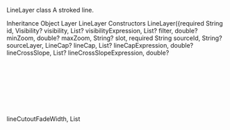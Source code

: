 LineLayer class
A stroked line.

Inheritance
Object Layer LineLayer
Constructors
LineLayer({required String id, Visibility? visibility, List<Object>? visibilityExpression, List<Object>? filter, double? minZoom, double? maxZoom, String? slot, required String sourceId, String? sourceLayer, LineCap? lineCap, List<Object>? lineCapExpression, double? lineCrossSlope, List<Object>? lineCrossSlopeExpression, double? lineCutoutFadeWidth, List<Object>? lineCutoutFadeWidthExpression, double? lineCutoutOpacity, List<Object>? lineCutoutOpacityExpression, double? lineCutoutWidth, List<Object>? lineCutoutWidthExpression, LineElevationReference? lineElevationReference, List<Object>? lineElevationReferenceExpression, LineJoin? lineJoin, List<Object>? lineJoinExpression, double? lineMiterLimit, List<Object>? lineMiterLimitExpression, double? lineRoundLimit, List<Object>? lineRoundLimitExpression, double? lineSortKey, List<Object>? lineSortKeyExpression, LineWidthUnit? lineWidthUnit, List<Object>? lineWidthUnitExpression, double? lineZOffset, List<Object>? lineZOffsetExpression, double? lineBlur, List<Object>? lineBlurExpression, int? lineBorderColor, List<Object>? lineBorderColorExpression, double? lineBorderWidth, List<Object>? lineBorderWidthExpression, int? lineColor, List<Object>? lineColorExpression, List<double?>? lineDasharray, List<Object>? lineDasharrayExpression, double? lineDepthOcclusionFactor, List<Object>? lineDepthOcclusionFactorExpression, double? lineEmissiveStrength, List<Object>? lineEmissiveStrengthExpression, double? lineGapWidth, List<Object>? lineGapWidthExpression, int? lineGradient, List<Object>? lineGradientExpression, double? lineOcclusionOpacity, List<Object>? lineOcclusionOpacityExpression, double? lineOffset, List<Object>? lineOffsetExpression, double? lineOpacity, List<Object>? lineOpacityExpression, String? linePattern, List<Object>? linePatternExpression, double? linePatternCrossFade, List<Object>? linePatternCrossFadeExpression, List<double?>? lineTranslate, List<Object>? lineTranslateExpression, LineTranslateAnchor? lineTranslateAnchor, List<Object>? lineTranslateAnchorExpression, int? lineTrimColor, List<Object>? lineTrimColorExpression, List<double?>? lineTrimFadeRange, List<Object>? lineTrimFadeRangeExpression, List<double?>? lineTrimOffset, List<Object>? lineTrimOffsetExpression, double? lineWidth, List<Object>? lineWidthExpression})
Properties
filter ↔ List<Object>?
An expression specifying conditions on source features. Only features that match the filter are displayed.
getter/setter pairinherited
hashCode → int
The hash code for this object.
no setterinherited
id ↔ String
The ID of the Layer.
getter/setter pairinherited
lineBlur ↔ double?
Blur applied to the line, in pixels. Default value: 0. Minimum value: 0. The unit of lineBlur is in pixels.
getter/setter pair
lineBlurExpression ↔ List<Object>?
Blur applied to the line, in pixels. Default value: 0. Minimum value: 0. The unit of lineBlur is in pixels.
getter/setter pair
lineBorderColor ↔ int?
The color of the line border. If line-border-width is greater than zero and the alpha value of this color is 0 (default), the color for the border will be selected automatically based on the line color. Default value: "rgba(0, 0, 0, 0)".
getter/setter pair
lineBorderColorExpression ↔ List<Object>?
The color of the line border. If line-border-width is greater than zero and the alpha value of this color is 0 (default), the color for the border will be selected automatically based on the line color. Default value: "rgba(0, 0, 0, 0)".
getter/setter pair
lineBorderWidth ↔ double?
The width of the line border. A value of zero means no border. Default value: 0. Minimum value: 0.
getter/setter pair
lineBorderWidthExpression ↔ List<Object>?
The width of the line border. A value of zero means no border. Default value: 0. Minimum value: 0.
getter/setter pair
lineCap ↔ LineCap?
The display of line endings. Default value: "butt".
getter/setter pair
lineCapExpression ↔ List<Object>?
The display of line endings. Default value: "butt".
getter/setter pair
lineColor ↔ int?
The color with which the line will be drawn. Default value: "#000000".
getter/setter pair
lineColorExpression ↔ List<Object>?
The color with which the line will be drawn. Default value: "#000000".
getter/setter pair
lineCrossSlope ↔ double?
Defines the slope of an elevated line. A value of 0 creates a horizontal line. A value of 1 creates a vertical line. Other values are currently not supported. If undefined, the line follows the terrain slope. This is an experimental property with some known issues:
getter/setter pair
lineCrossSlopeExpression ↔ List<Object>?
Defines the slope of an elevated line. A value of 0 creates a horizontal line. A value of 1 creates a vertical line. Other values are currently not supported. If undefined, the line follows the terrain slope. This is an experimental property with some known issues:
getter/setter pair
lineCutoutFadeWidth ↔ double?
The width of the cutout fade effect Default value: 0.4. Value range: 0, 1
getter/setter pair
lineCutoutFadeWidthExpression ↔ List<Object>?
The width of the cutout fade effect Default value: 0.4. Value range: 0, 1
getter/setter pair
lineCutoutOpacity ↔ double?
The opacity of the aboveground objects affected by the line cutout. Cutout for tunnels isn't affected by this property, If set to 0, the cutout is fully transparent. Cutout opacity should have the same value for all layers that specify it. If all layers don't have the same value, it is not specified which value is used. Default value: 0.3. Value range: 0, 1
getter/setter pair
lineCutoutOpacityExpression ↔ List<Object>?
The opacity of the aboveground objects affected by the line cutout. Cutout for tunnels isn't affected by this property, If set to 0, the cutout is fully transparent. Cutout opacity should have the same value for all layers that specify it. If all layers don't have the same value, it is not specified which value is used. Default value: 0.3. Value range: 0, 1
getter/setter pair
lineCutoutWidth ↔ double?
The width of the line cutout in meters. If set to 0, the cutout is disabled. The cutout does not apply to location-indicator type layers. Default value: 0. Value range: 0, 50
getter/setter pair
lineCutoutWidthExpression ↔ List<Object>?
The width of the line cutout in meters. If set to 0, the cutout is disabled. The cutout does not apply to location-indicator type layers. Default value: 0. Value range: 0, 50
getter/setter pair
lineDasharray ↔ List<double?>?
Specifies the lengths of the alternating dashes and gaps that form the dash pattern. The lengths are later scaled by the line width. To convert a dash length to pixels, multiply the length by the current line width. Note that GeoJSON sources with lineMetrics: true specified won't render dashed lines to the expected scale. Also note that zoom-dependent expressions will be evaluated only at integer zoom levels. Minimum value: 0. The unit of lineDasharray is in line widths.
getter/setter pair
lineDasharrayExpression ↔ List<Object>?
Specifies the lengths of the alternating dashes and gaps that form the dash pattern. The lengths are later scaled by the line width. To convert a dash length to pixels, multiply the length by the current line width. Note that GeoJSON sources with lineMetrics: true specified won't render dashed lines to the expected scale. Also note that zoom-dependent expressions will be evaluated only at integer zoom levels. Minimum value: 0. The unit of lineDasharray is in line widths.
getter/setter pair
lineDepthOcclusionFactor ↔ double?
Decrease line layer opacity based on occlusion from 3D objects. Value 0 disables occlusion, value 1 means fully occluded. Default value: 1. Value range: 0, 1
getter/setter pair
lineDepthOcclusionFactorExpression ↔ List<Object>?
Decrease line layer opacity based on occlusion from 3D objects. Value 0 disables occlusion, value 1 means fully occluded. Default value: 1. Value range: 0, 1
getter/setter pair
lineElevationReference ↔ LineElevationReference?
Selects the base of line-elevation. Some modes might require precomputed elevation data in the tileset. Default value: "none".
getter/setter pair
lineElevationReferenceExpression ↔ List<Object>?
Selects the base of line-elevation. Some modes might require precomputed elevation data in the tileset. Default value: "none".
getter/setter pair
lineEmissiveStrength ↔ double?
Controls the intensity of light emitted on the source features. Default value: 0. Minimum value: 0. The unit of lineEmissiveStrength is in intensity.
getter/setter pair
lineEmissiveStrengthExpression ↔ List<Object>?
Controls the intensity of light emitted on the source features. Default value: 0. Minimum value: 0. The unit of lineEmissiveStrength is in intensity.
getter/setter pair
lineGapWidth ↔ double?
Draws a line casing outside of a line's actual path. Value indicates the width of the inner gap. Default value: 0. Minimum value: 0. The unit of lineGapWidth is in pixels.
getter/setter pair
lineGapWidthExpression ↔ List<Object>?
Draws a line casing outside of a line's actual path. Value indicates the width of the inner gap. Default value: 0. Minimum value: 0. The unit of lineGapWidth is in pixels.
getter/setter pair
lineGradient ↔ int?
A gradient used to color a line feature at various distances along its length. Defined using a step or interpolate expression which outputs a color for each corresponding line-progress input value. line-progress is a percentage of the line feature's total length as measured on the webmercator projected coordinate plane (a number between 0 and 1). Can only be used with GeoJSON sources that specify "lineMetrics": true.
getter/setter pair
lineGradientExpression ↔ List<Object>?
A gradient used to color a line feature at various distances along its length. Defined using a step or interpolate expression which outputs a color for each corresponding line-progress input value. line-progress is a percentage of the line feature's total length as measured on the webmercator projected coordinate plane (a number between 0 and 1). Can only be used with GeoJSON sources that specify "lineMetrics": true.
getter/setter pair
lineJoin ↔ LineJoin?
The display of lines when joining. Default value: "miter".
getter/setter pair
lineJoinExpression ↔ List<Object>?
The display of lines when joining. Default value: "miter".
getter/setter pair
lineMiterLimit ↔ double?
Used to automatically convert miter joins to bevel joins for sharp angles. Default value: 2.
getter/setter pair
lineMiterLimitExpression ↔ List<Object>?
Used to automatically convert miter joins to bevel joins for sharp angles. Default value: 2.
getter/setter pair
lineOcclusionOpacity ↔ double?
Opacity multiplier (multiplies line-opacity value) of the line part that is occluded by 3D objects. Value 0 hides occluded part, value 1 means the same opacity as non-occluded part. The property is not supported when line-opacity has data-driven styling. Default value: 0. Value range: 0, 1
getter/setter pair
lineOcclusionOpacityExpression ↔ List<Object>?
Opacity multiplier (multiplies line-opacity value) of the line part that is occluded by 3D objects. Value 0 hides occluded part, value 1 means the same opacity as non-occluded part. The property is not supported when line-opacity has data-driven styling. Default value: 0. Value range: 0, 1
getter/setter pair
lineOffset ↔ double?
The line's offset. For linear features, a positive value offsets the line to the right, relative to the direction of the line, and a negative value to the left. For polygon features, a positive value results in an inset, and a negative value results in an outset. Default value: 0. The unit of lineOffset is in pixels.
getter/setter pair
lineOffsetExpression ↔ List<Object>?
The line's offset. For linear features, a positive value offsets the line to the right, relative to the direction of the line, and a negative value to the left. For polygon features, a positive value results in an inset, and a negative value results in an outset. Default value: 0. The unit of lineOffset is in pixels.
getter/setter pair
lineOpacity ↔ double?
The opacity at which the line will be drawn. Default value: 1. Value range: 0, 1
getter/setter pair
lineOpacityExpression ↔ List<Object>?
The opacity at which the line will be drawn. Default value: 1. Value range: 0, 1
getter/setter pair
linePattern ↔ String?
Name of image in sprite to use for drawing image lines. For seamless patterns, image width must be a factor of two (2, 4, 8, ..., 512). Note that zoom-dependent expressions will be evaluated only at integer zoom levels.
getter/setter pair
linePatternCrossFade ↔ double?
Controls the transition progress between the image variants of line-pattern. Zero means the first variant is used, one is the second, and in between they are blended together. Both images should be the same size and have the same type (either raster or vector). Default value: 0. Value range: 0, 1
getter/setter pair
linePatternCrossFadeExpression ↔ List<Object>?
Controls the transition progress between the image variants of line-pattern. Zero means the first variant is used, one is the second, and in between they are blended together. Both images should be the same size and have the same type (either raster or vector). Default value: 0. Value range: 0, 1
getter/setter pair
linePatternExpression ↔ List<Object>?
Name of image in sprite to use for drawing image lines. For seamless patterns, image width must be a factor of two (2, 4, 8, ..., 512). Note that zoom-dependent expressions will be evaluated only at integer zoom levels.
getter/setter pair
lineRoundLimit ↔ double?
Used to automatically convert round joins to miter joins for shallow angles. Default value: 1.05.
getter/setter pair
lineRoundLimitExpression ↔ List<Object>?
Used to automatically convert round joins to miter joins for shallow angles. Default value: 1.05.
getter/setter pair
lineSortKey ↔ double?
Sorts features in ascending order based on this value. Features with a higher sort key will appear above features with a lower sort key.
getter/setter pair
lineSortKeyExpression ↔ List<Object>?
Sorts features in ascending order based on this value. Features with a higher sort key will appear above features with a lower sort key.
getter/setter pair
lineTranslate ↔ List<double?>?
The geometry's offset. Values are x, y where negatives indicate left and up, respectively. Default value: 0,0. The unit of lineTranslate is in pixels.
getter/setter pair
lineTranslateAnchor ↔ LineTranslateAnchor?
Controls the frame of reference for line-translate. Default value: "map".
getter/setter pair
lineTranslateAnchorExpression ↔ List<Object>?
Controls the frame of reference for line-translate. Default value: "map".
getter/setter pair
lineTranslateExpression ↔ List<Object>?
The geometry's offset. Values are x, y where negatives indicate left and up, respectively. Default value: 0,0. The unit of lineTranslate is in pixels.
getter/setter pair
lineTrimColor ↔ int?
The color to be used for rendering the trimmed line section that is defined by the line-trim-offset property. Default value: "transparent".
getter/setter pair
lineTrimColorExpression ↔ List<Object>?
The color to be used for rendering the trimmed line section that is defined by the line-trim-offset property. Default value: "transparent".
getter/setter pair
lineTrimFadeRange ↔ List<double?>?
The fade range for the trim-start and trim-end points is defined by the line-trim-offset property. The first element of the array represents the fade range from the trim-start point toward the end of the line, while the second element defines the fade range from the trim-end point toward the beginning of the line. The fade result is achieved by interpolating between line-trim-color and the color specified by the line-color or the line-gradient property. Default value: 0,0. Minimum value: 0,0. Maximum value: 1,1.
getter/setter pair
lineTrimFadeRangeExpression ↔ List<Object>?
The fade range for the trim-start and trim-end points is defined by the line-trim-offset property. The first element of the array represents the fade range from the trim-start point toward the end of the line, while the second element defines the fade range from the trim-end point toward the beginning of the line. The fade result is achieved by interpolating between line-trim-color and the color specified by the line-color or the line-gradient property. Default value: 0,0. Minimum value: 0,0. Maximum value: 1,1.
getter/setter pair
lineTrimOffset ↔ List<double?>?
The line part between trim-start, trim-end will be painted using line-trim-color, which is transparent by default to produce a route vanishing effect. The line trim-off offset is based on the whole line range 0.0, 1.0. Default value: 0,0. Minimum value: 0,0. Maximum value: 1,1.
getter/setter pair
lineTrimOffsetExpression ↔ List<Object>?
The line part between trim-start, trim-end will be painted using line-trim-color, which is transparent by default to produce a route vanishing effect. The line trim-off offset is based on the whole line range 0.0, 1.0. Default value: 0,0. Minimum value: 0,0. Maximum value: 1,1.
getter/setter pair
lineWidth ↔ double?
Stroke thickness. Default value: 1. Minimum value: 0. The unit of lineWidth is in pixels.
getter/setter pair
lineWidthExpression ↔ List<Object>?
Stroke thickness. Default value: 1. Minimum value: 0. The unit of lineWidth is in pixels.
getter/setter pair
lineWidthUnit ↔ LineWidthUnit?
Selects the unit of line-width. The same unit is automatically used for line-blur and line-offset. Note: This is an experimental property and might be removed in a future release. Default value: "pixels".
getter/setter pair
lineWidthUnitExpression ↔ List<Object>?
Selects the unit of line-width. The same unit is automatically used for line-blur and line-offset. Note: This is an experimental property and might be removed in a future release. Default value: "pixels".
getter/setter pair
lineZOffset ↔ double?
Vertical offset from ground, in meters. Defaults to 0. This is an experimental property with some known issues:
getter/setter pair
lineZOffsetExpression ↔ List<Object>?
Vertical offset from ground, in meters. Defaults to 0. This is an experimental property with some known issues:
getter/setter pair
maxZoom ↔ double?
The maximum zoom level for the layer. At zoom levels equal to or greater than the maxzoom, the layer will be hidden.
getter/setter pairinherited
minZoom ↔ double?
The minimum zoom level for the layer. At zoom levels less than the minzoom, the layer will be hidden.
getter/setter pairinherited
runtimeType → Type
A representation of the runtime type of the object.
no setterinherited
slot ↔ String?
The slot this layer is assigned to. If specified, and a slot with that name exists, it will be placed at that position in the layer order.
getter/setter pairinherited
sourceId ↔ String
The id of the source.
getter/setter pair
sourceLayer ↔ String?
A source layer is an individual layer of data within a vector source. A vector source can have multiple source layers.
getter/setter pair
visibility ↔ Visibility?
The visibility of the layer.
getter/setter pairinherited
visibilityExpression ↔ List<Object>?
The visibility of the layer.
getter/setter pairinherited
Methods
getType() → String
Get the type of current layer as a String.
override
noSuchMethod(Invocation invocation) → dynamic
Invoked when a nonexistent method or property is accessed.
inherited
toString() → String
A string representation of this object.
inherited
Operators
operator ==(Object other) → bool
The equality operator.
inherited
Static Methods
decode(String properties) → LineLayer